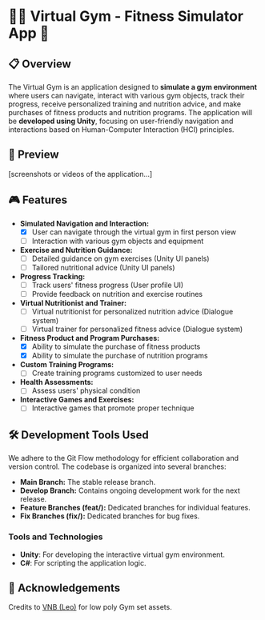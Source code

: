 # 🏃‍♀️ Virtual Gym - Fitness Simulator App 💪

## 📋 Overview

The Virtual Gym is an application designed to **simulate a gym environment** where users can navigate, interact with various gym objects, track their progress, receive personalized training and nutrition advice, and make purchases of fitness products and nutrition programs. The application will be **developed using Unity**, focusing on user-friendly navigation and interactions based on Human-Computer Interaction (HCI) principles.

## 👀 Preview
[screenshots or videos of the application...]

## 🎮 Features

- **Simulated Navigation and Interaction:**
  - [x] User can navigate through the virtual gym in first person view
  - [ ] Interaction with various gym objects and equipment
- **Exercise and Nutrition Guidance:**
  - [ ] Detailed guidance on gym exercises (Unity UI panels)
  - [ ] Tailored nutritional advice (Unity UI panels)
- **Progress Tracking:**
  - [ ] Track users' fitness progress (User profile UI)
  - [ ] Provide feedback on nutrition and exercise routines
- **Virtual Nutritionist and Trainer:**
  - [ ] Virtual nutritionist for personalized nutrition advice (Dialogue system)
  - [ ] Virtual trainer for personalized fitness advice (Dialogue system)
- **Fitness Product and Program Purchases:**
  - [x] Ability to simulate the purchase of fitness products
  - [x] Ability to simulate the purchase of nutrition programs
- **Custom Training Programs:**
  - [ ] Create training programs customized to user needs
- **Health Assessments:**
  - [ ] Assess users' physical condition
- **Interactive Games and Exercises:**
  - [ ] Interactive games that promote proper technique

## 🛠 Development Tools Used

We adhere to the Git Flow methodology for efficient collaboration and version control. The codebase is organized into several branches:

- **Main Branch:** The stable release branch.
- **Develop Branch:** Contains ongoing development work for the next release.
- **Feature Branches (feat/):** Dedicated branches for individual features.
- **Fix Branches (fix/):** Dedicated branches for bug fixes.
  
### Tools and Technologies

- **Unity**: For developing the interactive virtual gym environment.
- **C#**: For scripting the application logic.
  
## 🙏 Acknowledgements

Credits to [VNB (Leo)](https://vnbp.itch.io/) for low poly Gym set assets.
